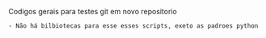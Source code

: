 Codigos gerais para testes git em novo repositorio

    - Não há bilbiotecas para esse esses scripts, exeto as padroes python